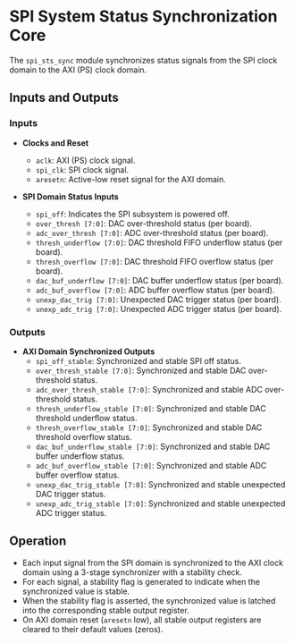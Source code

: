 # SPI System Status Synchronization Core

The `spi_sts_sync` module synchronizes status signals from the SPI clock domain to the AXI (PS) clock domain.

## Inputs and Outputs

### Inputs

- **Clocks and Reset**
  - `aclk`: AXI (PS) clock signal.
  - `spi_clk`: SPI clock signal.
  - `aresetn`: Active-low reset signal for the AXI domain.

- **SPI Domain Status Inputs**
  - `spi_off`: Indicates the SPI subsystem is powered off.
  - `over_thresh [7:0]`: DAC over-threshold status (per board).
  - `adc_over_thresh [7:0]`: ADC over-threshold status (per board).
  - `thresh_underflow [7:0]`: DAC threshold FIFO underflow status (per board).
  - `thresh_overflow [7:0]`: DAC threshold FIFO overflow status (per board).
  - `dac_buf_underflow [7:0]`: DAC buffer underflow status (per board).
  - `adc_buf_overflow [7:0]`: ADC buffer overflow status (per board).
  - `unexp_dac_trig [7:0]`: Unexpected DAC trigger status (per board).
  - `unexp_adc_trig [7:0]`: Unexpected ADC trigger status (per board).

### Outputs

- **AXI Domain Synchronized Outputs**
  - `spi_off_stable`: Synchronized and stable SPI off status.
  - `over_thresh_stable [7:0]`: Synchronized and stable DAC over-threshold status.
  - `adc_over_thresh_stable [7:0]`: Synchronized and stable ADC over-threshold status.
  - `thresh_underflow_stable [7:0]`: Synchronized and stable DAC threshold underflow status.
  - `thresh_overflow_stable [7:0]`: Synchronized and stable DAC threshold overflow status.
  - `dac_buf_underflow_stable [7:0]`: Synchronized and stable DAC buffer underflow status.
  - `adc_buf_overflow_stable [7:0]`: Synchronized and stable ADC buffer overflow status.
  - `unexp_dac_trig_stable [7:0]`: Synchronized and stable unexpected DAC trigger status.
  - `unexp_adc_trig_stable [7:0]`: Synchronized and stable unexpected ADC trigger status.

## Operation

- Each input signal from the SPI domain is synchronized to the AXI clock domain using a 3-stage synchronizer with a stability check.
- For each signal, a stability flag is generated to indicate when the synchronized value is stable.
- When the stability flag is asserted, the synchronized value is latched into the corresponding stable output register.
- On AXI domain reset (`aresetn` low), all stable output registers are cleared to their default values (zeros).

